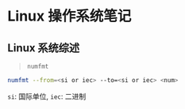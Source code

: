 # Linux 操作系统笔记

## Linux 系统综述

> `numfmt`
```bash
numfmt --from=<si or iec> --to=<si or iec> <num>
```
`si`: 国际单位, `iec`: 二进制

